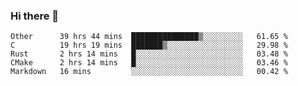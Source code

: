 ### Hi there 👋

<!--
**WShiBin/WShiBin** is a ✨ _special_ ✨ repository because its `README.md` (this file) appears on your GitHub profile.

Here are some ideas to get you started:

- 🔭 I’m currently working on ...
- 🌱 I’m currently learning ...
- 👯 I’m looking to collaborate on ...
- 🤔 I’m looking for help with ...
- 💬 Ask me about ...
- 📫 How to reach me: ...
- 😄 Pronouns: ...
- ⚡ Fun fact: ...
-->

<!--START_SECTION:waka-->
```text
Other      39 hrs 44 mins  ███████████████▒░░░░░░░░░   61.65 % 
C          19 hrs 19 mins  ███████▒░░░░░░░░░░░░░░░░░   29.98 % 
Rust       2 hrs 14 mins   █░░░░░░░░░░░░░░░░░░░░░░░░   03.48 % 
CMake      2 hrs 14 mins   █░░░░░░░░░░░░░░░░░░░░░░░░   03.46 % 
Markdown   16 mins         ░░░░░░░░░░░░░░░░░░░░░░░░░   00.42 % 
```
<!--END_SECTION:waka-->
